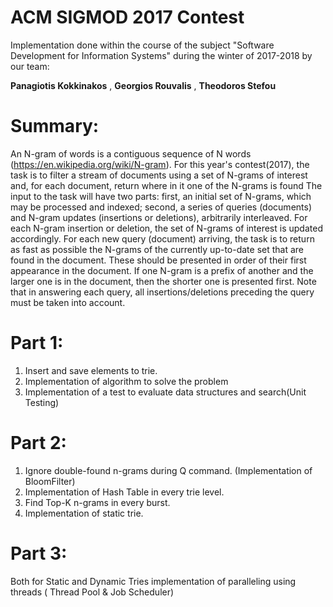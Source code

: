 # ACM SIGMOD 2017 Contest

Implementation done within the course of the subject "Software Development for Information Systems" during the winter of 2017-2018 by our team:

**Panagiotis Kokkinakos** , **Georgios Rouvalis** , **Theodoros Stefou** 

# Summary:

An N-gram of words is a contiguous sequence of N words (https://en.wikipedia.org/wiki/N-gram). For this year's contest(2017), the task is to filter a stream of documents using a set of N-grams of interest and, for each document, return where in it one of the N-grams is found The input to the task will have two parts: first, an initial set of N-grams, which may be processed and indexed; second, a series of queries (documents) and N-gram updates (insertions or deletions), arbitrarily interleaved. For each N-gram insertion or deletion, the set of N-grams of interest is updated accordingly. For each new query (document) arriving, the task is to return as fast as possible the N-grams of the currently up-to-date set that are found in the document. These should be presented in order of their first appearance in the document. If one N-gram is a prefix of another and the larger one is in the document, then the shorter one is presented first. Note that in answering each query, all insertions/deletions preceding the query must be taken into account.

# Part 1:

1. Insert and save elements to trie.
2. Implementation of algorithm to solve the problem
3. Implementation of a test to evaluate data structures and search(Unit Testing)

# Part 2:

1. Ignore double-found n-grams during Q command. (Implementation of BloomFilter)
2. Implementation of Hash Table in every trie level.
3. Find Top-K n-grams in every burst.
4. Implementation of static trie.

# Part 3:

Both for Static and Dynamic Tries implementation of paralleling using threads ( Thread Pool & Job Scheduler)